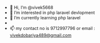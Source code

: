 - 👋 Hi, I’m @vivek5668
- 👀 I’m interested in php laravel devlopment
- 🌱 I’m currently learning php laravel
- 
- 📫 my contact no is 9712997796 or email : vivekdobariya489@gmail.com


<!---
vivek5668/vivek5668 is a ✨ special ✨ repository because its `README.md` (this file) appears on your GitHub profile.
You can click the Preview link to take a look at your changes.
--->
